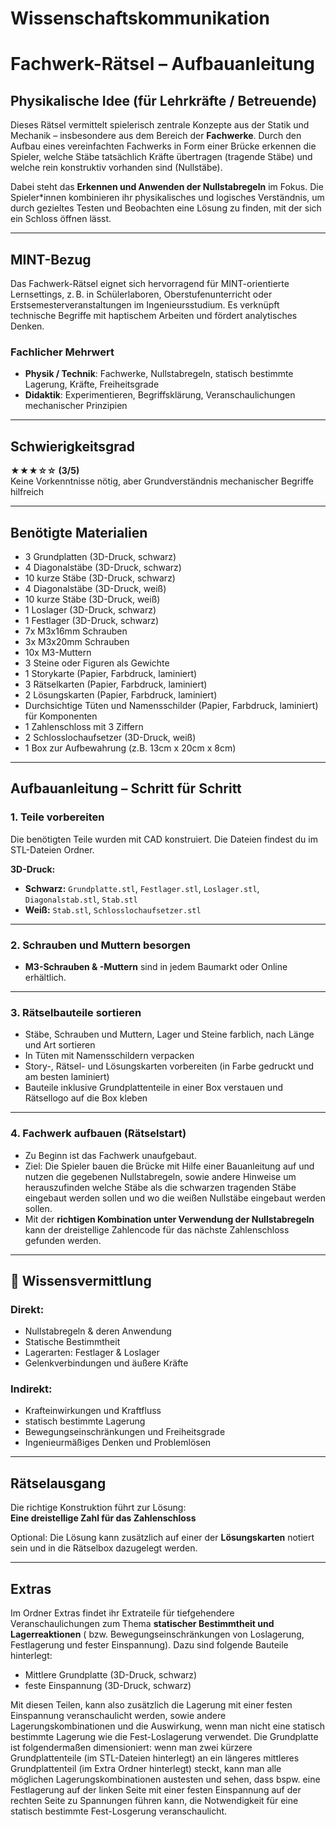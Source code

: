 # Wissenschaftskommunikation

# Fachwerk-Rätsel – Aufbauanleitung

## Physikalische Idee (für Lehrkräfte / Betreuende)

Dieses Rätsel vermittelt spielerisch zentrale Konzepte aus der Statik und Mechanik – insbesondere aus dem Bereich der **Fachwerke**. Durch den Aufbau eines vereinfachten Fachwerks in Form einer Brücke erkennen die Spieler, welche Stäbe tatsächlich Kräfte übertragen (tragende Stäbe) und welche rein konstruktiv vorhanden sind (Nullstäbe).

Dabei steht das **Erkennen und Anwenden der Nullstabregeln** im Fokus. Die Spieler*innen kombinieren ihr physikalisches und logisches Verständnis, um durch gezieltes Testen und Beobachten eine Lösung zu finden, mit der sich ein Schloss öffnen lässt.

---

## MINT-Bezug

Das Fachwerk-Rätsel eignet sich hervorragend für MINT-orientierte Lernsettings, z. B. in Schülerlaboren, Oberstufenunterricht oder Erstsemesterveranstaltungen im Ingenieursstudium. Es verknüpft technische Begriffe mit haptischem Arbeiten und fördert analytisches Denken. 

### Fachlicher Mehrwert

- **Physik / Technik**: Fachwerke, Nullstabregeln, statisch bestimmte Lagerung, Kräfte, Freiheitsgrade 
- **Didaktik**: Experimentieren, Begriffsklärung, Veranschaulichungen mechanischer Prinzipien 

---

## Schwierigkeitsgrad

**★★★☆☆ (3/5)**  
Keine Vorkenntnisse nötig, aber Grundverständnis mechanischer Begriffe hilfreich

---

## Benötigte Materialien

- 3 Grundplatten (3D-Druck, schwarz)
- 4 Diagonalstäbe (3D-Druck, schwarz)
- 10 kurze Stäbe (3D-Druck, schwarz)
- 4 Diagonalstäbe (3D-Druck, weiß)
- 10 kurze Stäbe (3D-Druck, weiß)
- 1 Loslager (3D-Druck, schwarz)
- 1 Festlager (3D-Druck, schwarz)
- 7x M3x16mm Schrauben
- 3x M3x20mm Schrauben
- 10x M3-Muttern
- 3 Steine oder Figuren als Gewichte
- 1 Storykarte (Papier, Farbdruck, laminiert)
- 3 Rätselkarten (Papier, Farbdruck, laminiert)
- 2 Lösungskarten (Papier, Farbdruck, laminiert)
- Durchsichtige Tüten und Namensschilder (Papier, Farbdruck, laminiert) für Komponenten
- 1 Zahlenschloss mit 3 Ziffern
- 2 Schlosslochaufsetzer (3D-Druck, weiß)
- 1 Box zur Aufbewahrung (z.B. 13cm x 20cm x 8cm)

---

## Aufbauanleitung – Schritt für Schritt

### 1. Teile vorbereiten

Die benötigten Teile wurden mit CAD konstruiert. Die Dateien findest du im STL-Dateien Ordner.

**3D-Druck:**
- **Schwarz:** `Grundplatte.stl`, `Festlager.stl`, `Loslager.stl`, `Diagonalstab.stl`, `Stab.stl`
- **Weiß:** `Stab.stl`, `Schlosslochaufsetzer.stl`

---

### 2. Schrauben und Muttern besorgen

- **M3-Schrauben & -Muttern** sind in jedem Baumarkt oder Online erhältlich.

---

### 3. Rätselbauteile sortieren

- Stäbe, Schrauben und Muttern, Lager und Steine farblich, nach Länge und Art sortieren
- In Tüten mit Namensschildern verpacken
- Story-, Rätsel- und Lösungskarten vorbereiten (in Farbe gedruckt und am besten laminiert)
- Bauteile inklusive Grundplattenteile in einer Box verstauen und Rätsellogo auf die Box kleben

---

### 4. Fachwerk aufbauen (Rätselstart)

- Zu Beginn ist das Fachwerk unaufgebaut.
- Ziel: Die Spieler bauen die Brücke mit Hilfe einer Bauanleitung auf und nutzen die gegebenen Nullstabregeln, sowie andere Hinweise um herauszufinden welche Stäbe als die schwarzen tragenden Stäbe eingebaut werden sollen und wo die weißen Nullstäbe eingebaut werden sollen. 
- Mit der **richtigen Kombination unter Verwendung der Nullstabregeln** kann der dreistellige Zahlencode für das nächste Zahlenschloss gefunden werden.

---

## 🧠 Wissensvermittlung

### Direkt:
- Nullstabregeln & deren Anwendung
- Statische Bestimmtheit
- Lagerarten: Festlager & Loslager
- Gelenkverbindungen und äußere Kräfte

### Indirekt:
- Krafteinwirkungen und Kraftfluss
- statisch bestimmte Lagerung
- Bewegungseinschränkungen und Freiheitsgrade
- Ingenieurmäßiges Denken und Problemlösen

---

## Rätselausgang

Die richtige Konstruktion führt zur Lösung:  
**Eine dreistellige Zahl für das Zahlenschloss**

Optional: Die Lösung kann zusätzlich auf einer der **Lösungskarten** notiert sein und in die Rätselbox dazugelegt werden.

---

## Extras

Im Ordner Extras findet ihr Extrateile für tiefgehendere Veranschaulichungen zum Thema **statischer Bestimmtheit und Lagerreaktionen** ( bzw. Bewegungseinschränkungen von Loslagerung, Festlagerung und fester Einspannung). Dazu sind folgende Bauteile hinterlegt:  
-  Mittlere Grundplatte (3D-Druck, schwarz)
-  feste Einspannung (3D-Druck, schwarz)

Mit diesen Teilen, kann also zusätzlich die Lagerung mit einer festen Einspannung veranschaulicht werden, sowie andere Lagerungskombinationen und die Auswirkung, wenn man nicht eine statisch bestimmte Lagerung wie die Fest-Loslagerung verwendet.
Die Grundplatte ist folgendermaßen dimensioniert: wenn man zwei kürzere Grundplattenteile (im STL-Dateien hinterlegt) an ein längeres mittleres Grundplattenteil (im Extra Ordner hinterlegt) steckt, kann man alle möglichen Lagerungskombinationen austesten und sehen, dass bspw. eine Festlagerung auf der linken Seite mit einer festen Einspannung auf der rechten Seite zu Spannungen führen kann, die Notwendigkeit für eine statisch bestimmte Fest-Losgerung veranschaulicht.
